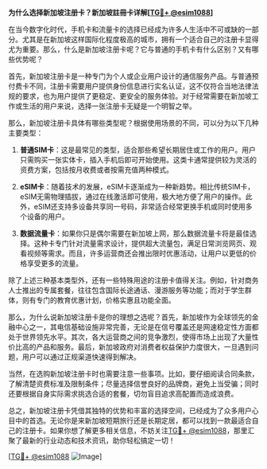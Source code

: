 **为什么选择新加坡注册卡？新加坡註冊卡详解[[TG💪+ @esim1088](https://t.me/s/esim1088)]**

在当今数字化时代，手机卡和流量卡的选择已经成为许多人生活中不可或缺的一部分。尤其是在新加坡这样国际化程度极高的城市，拥有一个适合自己的注册卡显得尤为重要。那么，什么是新加坡注册卡呢？它与普通的手机卡有什么区别？又有哪些优势呢？

首先，新加坡注册卡是一种专门为个人或企业用户设计的通信服务产品。与普通预付费卡不同，注册卡需要用户提供身份信息进行实名认证，这不仅符合当地法律法规的要求，也为用户提供了更稳定、更安全的服务体验。对于经常需要在新加坡工作或生活的用户来说，选择一张注册卡无疑是一个明智之举。

那么，新加坡注册卡具体有哪些类型呢？根据使用场景的不同，可以分为以下几种主要类型：

1. **普通SIM卡**：这是最常见的类型，适合那些希望长期居住或工作的用户。用户只需购买一张实体卡，插入手机后即可开始使用。这类卡通常提供较为灵活的资费方案，包括按月收费或者按需充值两种模式。

2. **eSIM卡**：随着技术的发展，eSIM卡逐渐成为一种新趋势。相比传统SIM卡，eSIM无需物理插拔，通过在线激活即可使用，极大地方便了用户的操作。此外，eSIM还支持多设备共享同一号码，非常适合经常更换手机或同时使用多个设备的用户。

3. **数据流量卡**：如果你只是偶尔需要在新加坡上网，那么数据流量卡将是最佳选择。这种卡专门针对流量需求设计，提供超大流量包，满足日常浏览网页、观看视频等需求。而且，许多运营商还会推出限时优惠活动，让用户以更低的价格享受更多的流量。

除了上述三种基本类型外，还有一些特殊用途的注册卡值得关注。例如，针对商务人士推出的专属套餐，往往包含国际长途通话、漫游服务等功能；而对于学生群体，则有专门的教育优惠计划，价格实惠且功能全面。

那么，为什么说新加坡注册卡是你的理想之选呢？首先，新加坡作为全球领先的金融中心之一，其电信基础设施非常完善，无论是在信号覆盖还是网速稳定性方面都处于世界领先水平。其次，各大运营商之间的竞争激烈，使得市场上出现了大量性价比高的产品和服务。最后，新加坡政府对消费者权益保护力度很大，一旦遇到问题，用户可以通过正规渠道快速得到解决。

当然，在选购新加坡注册卡时也需要注意一些事项。比如，要仔细阅读合同条款，了解清楚资费标准及限制条件；尽量选择信誉良好的品牌商，避免上当受骗；同时还要根据自身实际需求挑选合适的套餐，切勿盲目追求高配置而造成浪费。

总之，新加坡注册卡凭借其独特的优势和丰富的选择空间，已经成为了众多用户心目中的首选。无论你是来新加坡短期旅行还是长期定居，都可以找到一款最适合自己的注册卡。如果你想了解更多相关信息，不妨关注[TG💪+ @esim1088](https://t.me/s/esim1088)，那里汇聚了最新的行业动态和技术资讯，助你轻松搞定一切！

[[TG💪+ @esim1088](https://t.me/s/esim1088) ![Image](https://i.postimg.cc/4NQfJmqS/Snipaste-2025-05-13-00-14-12.png)]